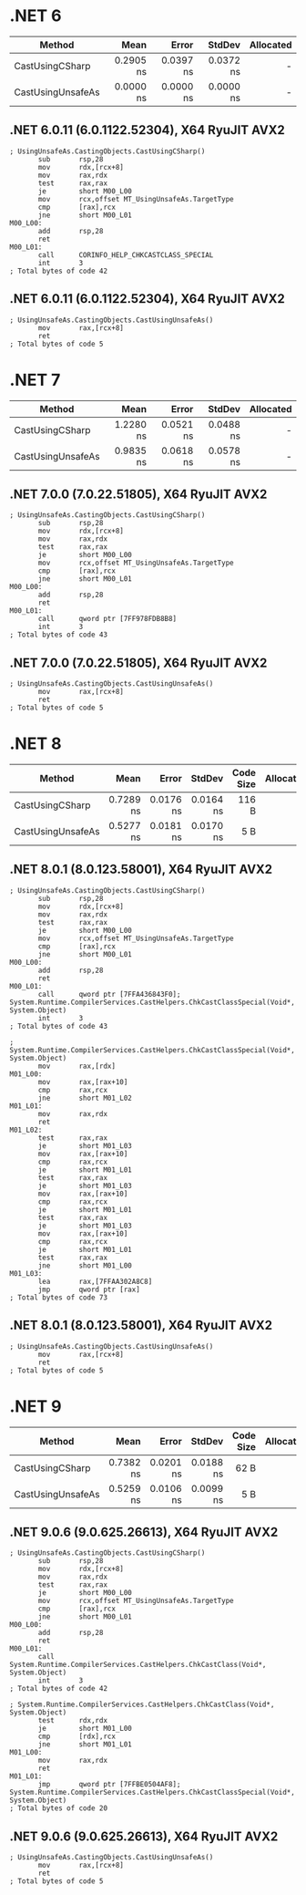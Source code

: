 ﻿# .NET 6

|            Method |      Mean |     Error |    StdDev | Allocated |
|------------------ |----------:|----------:|----------:|----------:|
|   CastUsingCSharp | 0.2905 ns | 0.0397 ns | 0.0372 ns |         - |
| CastUsingUnsafeAs | 0.0000 ns | 0.0000 ns | 0.0000 ns |         - |

## .NET 6.0.11 (6.0.1122.52304), X64 RyuJIT AVX2
```assembly
; UsingUnsafeAs.CastingObjects.CastUsingCSharp()
       sub       rsp,28
       mov       rdx,[rcx+8]
       mov       rax,rdx
       test      rax,rax
       je        short M00_L00
       mov       rcx,offset MT_UsingUnsafeAs.TargetType
       cmp       [rax],rcx
       jne       short M00_L01
M00_L00:
       add       rsp,28
       ret
M00_L01:
       call      CORINFO_HELP_CHKCASTCLASS_SPECIAL
       int       3
; Total bytes of code 42
```

## .NET 6.0.11 (6.0.1122.52304), X64 RyuJIT AVX2
```assembly
; UsingUnsafeAs.CastingObjects.CastUsingUnsafeAs()
       mov       rax,[rcx+8]
       ret
; Total bytes of code 5
```


# .NET 7

|            Method |      Mean |     Error |    StdDev | Allocated |
|------------------ |----------:|----------:|----------:|----------:|
|   CastUsingCSharp | 1.2280 ns | 0.0521 ns | 0.0488 ns |         - |
| CastUsingUnsafeAs | 0.9835 ns | 0.0618 ns | 0.0578 ns |         - |

## .NET 7.0.0 (7.0.22.51805), X64 RyuJIT AVX2
```assembly
; UsingUnsafeAs.CastingObjects.CastUsingCSharp()
       sub       rsp,28
       mov       rdx,[rcx+8]
       mov       rax,rdx
       test      rax,rax
       je        short M00_L00
       mov       rcx,offset MT_UsingUnsafeAs.TargetType
       cmp       [rax],rcx
       jne       short M00_L01
M00_L00:
       add       rsp,28
       ret
M00_L01:
       call      qword ptr [7FF978FDB8B8]
       int       3
; Total bytes of code 43
```

## .NET 7.0.0 (7.0.22.51805), X64 RyuJIT AVX2
```assembly
; UsingUnsafeAs.CastingObjects.CastUsingUnsafeAs()
       mov       rax,[rcx+8]
       ret
; Total bytes of code 5
```


# .NET 8

| Method              | Mean      | Error     | StdDev    | Code Size | Allocated |
|-------------------- |----------:|----------:|----------:|----------:|----------:|
| CastUsingCSharp     | 0.7289 ns | 0.0176 ns | 0.0164 ns |     116 B |         - |
| CastUsingUnsafeAs   | 0.5277 ns | 0.0181 ns | 0.0170 ns |       5 B |         - |

## .NET 8.0.1 (8.0.123.58001), X64 RyuJIT AVX2
```assembly
; UsingUnsafeAs.CastingObjects.CastUsingCSharp()
       sub       rsp,28
       mov       rdx,[rcx+8]
       mov       rax,rdx
       test      rax,rax
       je        short M00_L00
       mov       rcx,offset MT_UsingUnsafeAs.TargetType
       cmp       [rax],rcx
       jne       short M00_L01
M00_L00:
       add       rsp,28
       ret
M00_L01:
       call      qword ptr [7FFA436843F0]; System.Runtime.CompilerServices.CastHelpers.ChkCastClassSpecial(Void*, System.Object)
       int       3
; Total bytes of code 43
```
```assembly
; System.Runtime.CompilerServices.CastHelpers.ChkCastClassSpecial(Void*, System.Object)
       mov       rax,[rdx]
M01_L00:
       mov       rax,[rax+10]
       cmp       rax,rcx
       jne       short M01_L02
M01_L01:
       mov       rax,rdx
       ret
M01_L02:
       test      rax,rax
       je        short M01_L03
       mov       rax,[rax+10]
       cmp       rax,rcx
       je        short M01_L01
       test      rax,rax
       je        short M01_L03
       mov       rax,[rax+10]
       cmp       rax,rcx
       je        short M01_L01
       test      rax,rax
       je        short M01_L03
       mov       rax,[rax+10]
       cmp       rax,rcx
       je        short M01_L01
       test      rax,rax
       jne       short M01_L00
M01_L03:
       lea       rax,[7FFAA302A8C8]
       jmp       qword ptr [rax]
; Total bytes of code 73
```

## .NET 8.0.1 (8.0.123.58001), X64 RyuJIT AVX2
```assembly
; UsingUnsafeAs.CastingObjects.CastUsingUnsafeAs()
       mov       rax,[rcx+8]
       ret
; Total bytes of code 5
```

# .NET 9

| Method              | Mean      | Error     | StdDev    | Code Size | Allocated |
|-------------------- |----------:|----------:|----------:|----------:|----------:|
| CastUsingCSharp     | 0.7382 ns | 0.0201 ns | 0.0188 ns |      62 B |         - |
| CastUsingUnsafeAs   | 0.5259 ns | 0.0106 ns | 0.0099 ns |       5 B |         - |

## .NET 9.0.6 (9.0.625.26613), X64 RyuJIT AVX2
```assembly
; UsingUnsafeAs.CastingObjects.CastUsingCSharp()
       sub       rsp,28
       mov       rdx,[rcx+8]
       mov       rax,rdx
       test      rax,rax
       je        short M00_L00
       mov       rcx,offset MT_UsingUnsafeAs.TargetType
       cmp       [rax],rcx
       jne       short M00_L01
M00_L00:
       add       rsp,28
       ret
M00_L01:
       call      System.Runtime.CompilerServices.CastHelpers.ChkCastClass(Void*, System.Object)
       int       3
; Total bytes of code 42
```
```assembly
; System.Runtime.CompilerServices.CastHelpers.ChkCastClass(Void*, System.Object)
       test      rdx,rdx
       je        short M01_L00
       cmp       [rdx],rcx
       jne       short M01_L01
M01_L00:
       mov       rax,rdx
       ret
M01_L01:
       jmp       qword ptr [7FFBE0504AF8]; System.Runtime.CompilerServices.CastHelpers.ChkCastClassSpecial(Void*, System.Object)
; Total bytes of code 20
```

## .NET 9.0.6 (9.0.625.26613), X64 RyuJIT AVX2
```assembly
; UsingUnsafeAs.CastingObjects.CastUsingUnsafeAs()
       mov       rax,[rcx+8]
       ret
; Total bytes of code 5
```